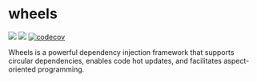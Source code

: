 # wheels
![](https://github.com/rame2015/wheels/actions/workflows/build.yml/badge.svg) ![](https://github.com/rame2015/wheels/actions/workflows/test.yml/badge.svg) [![codecov](https://codecov.io/gh/rame2015/wheels/graph/badge.svg?token=DEULQEOEL4)](https://codecov.io/gh/rame2015/wheels)

Wheels is a powerful dependency injection framework that supports circular dependencies, enables code hot updates, and facilitates aspect-oriented programming.
